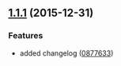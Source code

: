 <a name="1.1.1"></a>
## [1.1.1](https://github.com/mariiapaniutina/js_application_design/compare/v1.1.1...v1.1.1) (2015-12-31)


### Features

* added changelog ([0877633](https://github.com/mariiapaniutina/js_application_design/commit/0877633))






